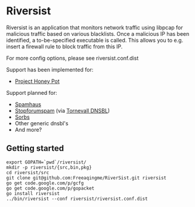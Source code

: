 Riversist
=========

Riversist is an application that monitors network traffic 
using libpcap for malicious traffic based on various blacklists.
Once a malicious IP has been identified, a to-be-specified
executable is called. This allows you to e.g. insert a firewall
rule to block traffic from this IP.

For more config options, please see riversist.conf.dist

Support has been implemented for:
- [Project Honey Pot](http://www.projecthoneypot.org)

Support planned for:
- [Spamhaus](http://www.spamhaus.org/)
- [Stopforumspam](http://www.stopforumspam.com/) (via [Tornevall DNSBL](https://dnsbl.tornevall.org/?do=usage))
- [Sorbs](http://www.sorbs.net/)
- Other generic dnsbl's
- And more?

## Getting started
```
export GOPATH=`pwd`/riversist/
mkdir -p riversist/{src,bin,pkg}
cd riversist/src
git clone git@github.com:Freeaqingme/RiverSist.git riversist
go get code.google.com/p/gcfg
go get code.google.com/p/gopacket
go install riversist
../bin/riversist --conf riversist/riversist.conf.dist
```
